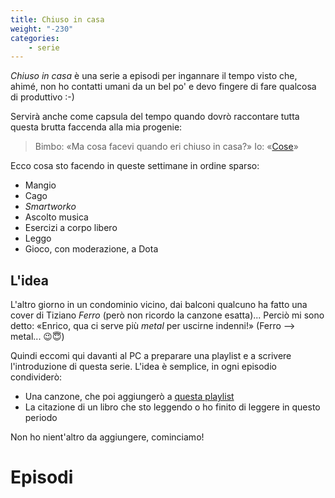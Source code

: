 ```yaml
---
title: Chiuso in casa
weight: "-230"
categories:
    - serie
---
```

_Chiuso in casa_ è una serie a episodi per ingannare il tempo visto che, ahimé, non ho contatti umani da un bel po' e devo fingere di fare qualcosa di produttivo :-)

Servirà anche come capsula del tempo quando dovrò raccontare tutta questa brutta faccenda alla mia progenie:

> Bimbo: «Ma cosa facevi quando eri chiuso in casa?»
> Io: «[Cose](/blog/post-muto/)»

Ecco cosa sto facendo in queste settimane in ordine sparso:

* Mangio
* Cago
* _Smartworko_
* Ascolto musica
* Esercizi a corpo libero
* Leggo
* Gioco, con moderazione, a Dota

## L'idea

L'altro giorno in un condominio vicino, dai balconi qualcuno ha fatto una cover di Tiziano _Ferro_ (però non ricordo la canzone esatta)... Perciò mi sono detto: «Enrico, qua ci serve più _metal_ per uscirne indenni!» (Ferro --> metal... 😉😇)

Quindi eccomi qui davanti al PC a preparare una playlist e a scrivere l'introduzione di questa serie. L'idea è semplice, in ogni episodio condividerò:

* Una canzone, che poi aggiungerò a [questa playlist](https://spoti.fi/3apGc1X)
* La citazione di un libro che sto leggendo o ho finito di leggere in questo periodo

Non ho nient'altro da aggiungere, cominciamo!

# Episodi
